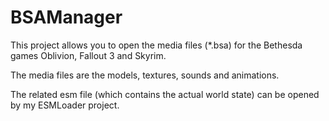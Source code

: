 BSAManager
====

This project allows you to open the media files (*.bsa) for the Bethesda games Oblivion, Fallout 3 and Skyrim.

The media files are the models, textures, sounds and animations. 

The related esm file (which contains the actual world state) can be opened by my ESMLoader project.

 

